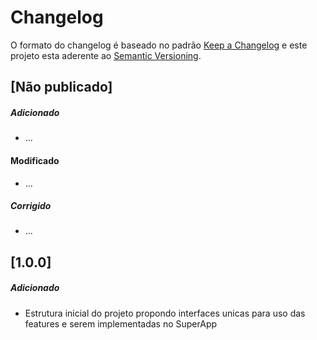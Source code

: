 # Changelog

O formato do changelog é baseado no padrão [Keep a Changelog](https://keepachangelog.com/pt-BR/1.0.0/) e este projeto esta aderente ao [Semantic Versioning](https://semver.org/lang/pt-BR/).

## [Não publicado]

##### Adicionado 
- ...
  
#### Modificado
- ...

##### Corrigido
- ...

## [1.0.0]

##### Adicionado 
- Estrutura inicial do projeto propondo interfaces unicas para uso das features e serem implementadas no SuperApp
